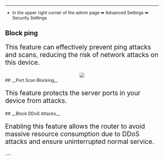 <style>
    .text {
        font-size: 21px; 
    }
</style>
---
- In the upper right corner of the admin page ➡ Advanced Settings  ➡ Security Settings
## __Block ping__
<p class="text">
This feature can effectively prevent ping attacks and scans, reducing the risk of network attacks on this device.
</p>
<div style="text-align: center;">
    <img class="boxshadow" src="/images/security.png">
</div>
## __Port Scan Blocking__
<p class="text">
This feature protects the server ports in your device from attacks.
</p>
## __Block DDoS Attacks__
<p class="text">
Enabling this feature allows the router to avoid massive resource consumption due to DDoS attacks and ensure uninterrupted normal service.
</p>
---

